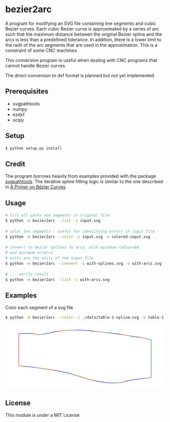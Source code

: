 # bezier2arc

A program for modifying an SVG file containing line segments and cubic 
Bezier curves. Each cubic Bezier curve is approximated by a series of arc such
that the maximum distance between the original Bezier spline and the arcs is less than a predefined tolerance.
In addition, there is a lower limit to the radii of the arc segments that are 
used in the approximation. This is a constraint of some CNC machines.

This conversion program is useful when dealing with CNC programs 
that cannot handle Bezier curves.

The direct conversion to dxf format is planned but not yet implemented.

## Prerequisites

- svgpathtools
- numpy
- ezdxf
- scipy

## Setup

```bash
$ python setup.py install
```

## Credit

The program borrows heavily from examples provided with the 
package [svgpathtools](https://github.com/mathandy/svgpathtools).
The iterative spline fitting logic is similar to the one described in
[A Primer on Bézier Curves](https://pomax.github.io/bezierinfo/).

## Usage

```bash
# list all paths and segments in original file
$ python -m bezier2arc --list -i input.svg

# color the segments - useful for identifying errors in input file
$ python -m bezier2arc --color -i input.svg -o colored-input.svg

# convert to bezier splines to arcs, with minimum radius=50
# and maximum error=2
# units are the units of the input file
$ python -m bezier2arc --convert -i with-splines.svg -o with-arcs.svg -r 50 -d 2

# ... verify result
$ python -m bezier2arc --list -i with-arcs.svg
```

## Examples

Color each segment of a svg file
```bash
$ python -m bezier2arc --color -i ./data/table-1-spline.svg -o table-1-spline-colors.svg
```

![table-1-spline-colors.svg](table-1-spline-colors.svg)

License
-------

This module is under a MIT License
